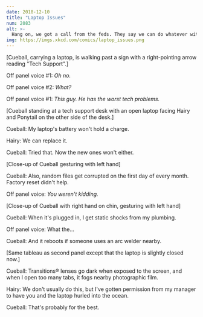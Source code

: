 ```yaml
---
date: 2018-12-10
title: "Laptop Issues"
num: 2083
alt: >-
  Hang on, we got a call from the feds. They say we can do whatever with him, but the EPA doesn't want that laptop in the ocean. They're sending a team.
img: https://imgs.xkcd.com/comics/laptop_issues.png
---
```

[Cueball, carrying a laptop, is walking past a sign with a right-pointing arrow reading "Tech Support".]

Off panel voice #1: *Oh no.*

Off panel voice #2: *What?*

Off panel voice #1: *This guy.  He has the worst tech problems.*

[Cueball standing at a tech support desk with an open laptop facing Hairy and Ponytail on the other side of the desk.]

Cueball: My laptop's battery won't hold a charge.

Hairy: We can replace it.

Cueball: Tried that.  Now the new ones won't either.

[Close-up of Cueball gesturing with left hand]

Cueball: Also, random files get corrupted on the first day of every month.  Factory reset didn't help.

Off panel voice: *You weren't kidding.*

[Close-up of Cueball with right hand on chin, gesturing with left hand]

Cueball: When it's plugged in, I get static shocks from my plumbing.

Off panel voice: What the...

Cueball: And it reboots if someone uses an arc welder nearby.

[Same tableau as second panel except that the laptop is slightly closed now.]

Cueball: Transitions® lenses go dark when exposed to the screen, and when I open too many tabs, it fogs nearby photographic film.

Hairy: We don't usually do this, but I've gotten permission from my manager to have you and the laptop hurled into the ocean.

Cueball: That's probably for the best.